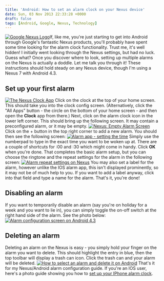 ```yaml
---
title: 'Android: How to set an alarm clock on your Nexus device'
date: Sun, 03 Nov 2013 22:33:28 +0000
draft: false
tags: [Android, Google, Nexus, Technology]
---
```


[![Google Nexus Logo](http://gerard.interwebworld.co.uk/files/2013/11/nexus-logo-300x118.jpg)](http://gerard.interwebworld.co.uk/files/2013/11/nexus-logo.jpg)If, like me, you're just starting to get into Android through Google's fantastic Nexus products, you'll probably have spent some time looking for the alarm clock functionality. Trust me, it's well hidden! I initially went looking through the Nexus settings, but had no luck. Guess what? Once you discover where to look, setting up multiple alarms on the Nexus is actually a doddle. Let me talk you through it! These instructions should hold steady on any Nexus device, though I'm using a Nexus 7 with Android 4.3.

Set up your first alarm
-----------------------

[![The Nexus Clock App](http://gerard.interwebworld.co.uk/files/2013/11/Clock-App.jpg)](http://gerard.interwebworld.co.uk/files/2013/11/Clock-App.jpg) Click on the clock at the top of your home screen. This should take you into the clock config screen. (Alternatively, click the "All Apps" button - the circle on the bottom of your home screen - and then open the **Clock** app from there.) Next, click on the alarm clock icon in the lower left corner. This should bring up the following screen. It may contain a preconfigured alarm, or it may be empty. [![Nexus: Empty Alarm Screen](http://gerard.interwebworld.co.uk/files/2013/11/Empty-Alarm-Screen.jpg)](http://gerard.interwebworld.co.uk/files/2013/11/Empty-Alarm-Screen.jpg) Click on the + button in the top right corner to add a new alarm. You should then see the following screen: [![Alarm app - setting the time](http://gerard.interwebworld.co.uk/files/2013/11/Alarm-Time-Set.jpg)](http://gerard.interwebworld.co.uk/files/2013/11/Alarm-Time-Set.jpg) Simply use the numberpad to type in the exact time you want to be woken up at. There are a couple of shortcuts for :00 and :30 which might come in handy. Click **OK** when you're done. That completes the basic alarm setup, but you can choose the ringtone and the repeat settings for the alarm in the following screen: [![Alarm repeat settings on Nexus](http://gerard.interwebworld.co.uk/files/2013/11/Alarm-Repeat.jpg)](http://gerard.interwebworld.co.uk/files/2013/11/Alarm-Repeat.jpg) You may also set a label for the alarm, however unlike the IOS alarm app, this isn't displayed prominently, so it may not be of much help to you. If you want to add a label anyway, click into that field and type a name for the alarm. That's it, you're done!

Disabling an alarm
------------------

If you want to temporarily disable an alarm (say you're on holiday for a week and you want to lie in), you can simply toggle the on-off switch at the right hand side of the alarm. See the photo below: [![Alarm configuration screen on Android 4.3](http://gerard.interwebworld.co.uk/files/2013/11/Alarm-Conf.jpg)](http://gerard.interwebworld.co.uk/files/2013/11/Alarm-Conf.jpg)

Deleting an alarm
-----------------

Deleting an alarm on the Nexus is easy - you simply hold your finger on the alarm you want to delete. This should highlight the entry in blue, then the top toolbar will display a trash can icon. Click the trash can and your alarm will be deleted. [![How to select an alarm and delete it on Android](http://gerard.interwebworld.co.uk/files/2013/11/Select-Alarm.jpg)](http://gerard.interwebworld.co.uk/files/2013/11/Select-Alarm.jpg) That's it for my Nexus/Android alarm configuration guide. If you're an IOS user, here's a photo guide showing you how to [set up your IPhone alarm clock](http://gerard.interwebworld.co.uk/2011/how-to-set-the-alarm-clock-on-your-iphone-4/ "How to set the alarm clock on your iPhone 4").